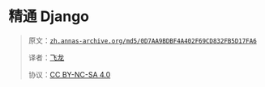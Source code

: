 # 精通 Django

> 原文：[`zh.annas-archive.org/md5/0D7AA9BDBF4A402F69CD832FB5D17FA6`](https://zh.annas-archive.org/md5/0D7AA9BDBF4A402F69CD832FB5D17FA6)
> 
> 译者：[飞龙](https://github.com/wizardforcel)
> 
> 协议：[CC BY-NC-SA 4.0](http://creativecommons.org/licenses/by-nc-sa/4.0/)